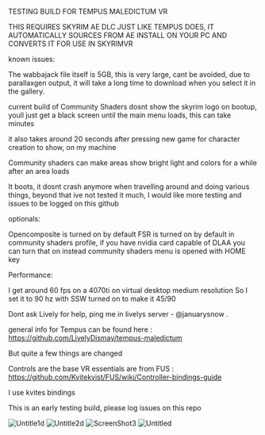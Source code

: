 TESTING BUILD FOR TEMPUS MALEDICTUM VR

THIS REQUIRES SKYRIM AE DLC JUST LIKE TEMPUS DOES, IT AUTOMATICALLY SOURCES FROM AE INSTALL ON YOUR PC AND CONVERTS IT FOR USE IN SKYRIMVR

known issues:

The wabbajack file itself is 5GB, this is very large, cant be avoided, due to parallaxgen output, it will take a long time to download when you select it in the gallery.

current build of Community Shaders dosnt show the skyrim logo on bootup, youll just get a black screen until the main menu loads, this can take minutes

it also takes around 20 seconds after pressing new game for character creation to show, on my machine

Community shaders can make areas show bright light and colors for a while after an area loads

It boots, it dosnt crash anymore when travelling around and doing various things, beyond that ive not tested it much, I would like more testing and issues to be logged on this github

optionals:

Opencomposite is turned on by default
FSR is turned on by default in community shaders profile, if you have nvidia card capable of DLAA you can turn that on instead 
community shaders menu is opened with HOME key

Performance:

I get around 60 fps on a 4070ti on virtual desktop medium resolution
So I set it to 90 hz with SSW turned on to make it 45/90

Dont ask Lively for help, ping me in livelys server - @januarysnow . 

general info for Tempus can be found here : https://github.com/LivelyDismay/tempus-maledictum 

But quite a few things are changed

Controls are the base VR essentials are from FUS : https://github.com/Kvitekvist/FUS/wiki/Controller-bindings-guide

I use kvites bindings

This is an early testing build, please log issues on this repo

![Untitle1d](https://github.com/user-attachments/assets/538c2943-7b3f-4847-8306-18448ef212c5)
![Untitle2d](https://github.com/user-attachments/assets/ad0e2342-83a4-4c01-9b8d-e3f8c2ec4c5e)
![ScreenShot3](https://github.com/user-attachments/assets/750a0025-f928-4751-9fd2-a08ed5c7c0bb)
![Untitled](https://github.com/user-attachments/assets/b0f53600-7d99-4725-a378-8b51b687b99b)

